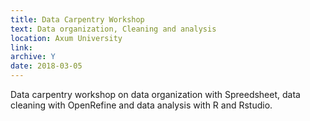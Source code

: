 ```yaml
---
title: Data Carpentry Workshop
text: Data organization, Cleaning and analysis
location: Axum University
link: 
archive: Y
date: 2018-03-05
---
```


Data carpentry workshop on data organization with Spreedsheet, data cleaning with OpenRefine and data analysis with R and Rstudio.

